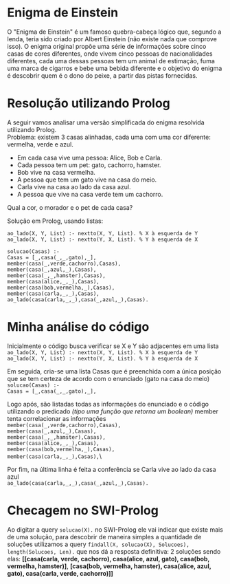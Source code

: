 # Enigma de Einstein
O "Enigma de Einstein" é um famoso quebra-cabeça lógico que, segundo a lenda, teria sido criado por Albert Einstein (não existe nada que comprove isso). O enigma original propõe uma série de informações sobre cinco casas de cores diferentes, onde vivem cinco pessoas de nacionalidades diferentes, cada uma dessas pessoas tem um animal de estimação, fuma uma marca de cigarros e bebe uma bebida diferente e o objetivo do enigma é descobrir quem é o dono do peixe, a partir das pistas fornecidas.
# Resolução utilizando Prolog
A seguir vamos analisar uma versão simplificada do enigma resolvida utilizando Prolog. \
Problema: existem 3 casas alinhadas, cada uma com uma cor diferente: vermelha, verde e azul. 

- Em cada casa vive uma pessoa: Alice, Bob e Carla.
- Cada pessoa tem um pet: gato, cachorro, hamster.
- Bob vive na casa vermelha.
- A pessoa que tem um gato vive na casa do meio.
- Carla vive na casa ao lado da casa azul.
- A pessoa que vive na casa verde tem um cachorro.

Qual a cor, o morador e o pet de cada casa?

Solução em Prolog, usando listas:

`ao_lado(X, Y, List) :- nextto(X, Y, List). % X à esquerda de Y`\
`ao_lado(X, Y, List) :- nextto(Y, X, List). % Y à esquerda de X`

`solucao(Casas) :-`\
  `Casas = [_,casa(_,_,gato),_],`\
  `member(casa(_,verde,cachorro),Casas),`\
  `member(casa(_,azul,_),Casas),`\
  `member(casa(_,_,hamster),Casas),`\
  `member(casa(alice,_,_),Casas),`\
  `member(casa(bob,vermelha,_),Casas),`\
  `member(casa(carla,_,_),Casas),`\
  `ao_lado(casa(carla,_,_),casa(_,azul,_),Casas).`

  # Minha análise do código

  Inicialmente o código busca verificar se X e Y são adjacentes em uma lista\
  `ao_lado(X, Y, List) :- nextto(X, Y, List). % X à esquerda de Y`\
  `ao_lado(X, Y, List) :- nextto(Y, X, List). % Y à esquerda de X`

  Em seguida, cria-se uma lista Casas que é preenchida com a única posição que se tem certeza de acordo com o enunciado (gato na casa do meio)\
  `solucao(Casas) :-`\
  `Casas = [_,casa(_,_,gato),_],`

  Logo após, são listadas todas as informações do enunciado e o código utilizando o predicado *(tipo uma função que retorna um boolean)* member tenta correlacionar as informações\
  `member(casa(_,verde,cachorro),Casas),`\
  `member(casa(_,azul,_),Casas),`\
  `member(casa(_,_,hamster),Casas),`\
  `member(casa(alice,_,_),Casas),`\
  `member(casa(bob,vermelha,_),Casas),`\
  `member(casa(carla,_,_),Casas),`\

  Por fim, na última linha é feita a conferência se Carla vive ao lado da casa azul\
  `ao_lado(casa(carla,_,_),casa(_,azul,_),Casas).`


# Checagem no SWI-Prolog

Ao digitar a query `solucao(X).` no SWI-Prolog ele vai indicar que existe mais de uma solução, para descobrir de maneira simples a quantidade de soluções utilizamos a query `findall(X, solucao(X), Solucoes), length(Solucoes, Len).` que nos dá a resposta definitiva: 2 soluções sendo elas: **[[casa(carla, verde, cachorro), casa(alice, azul, gato), casa(bob, vermelha, hamster)]**, **[casa(bob, vermelha, hamster), casa(alice, azul, gato), casa(carla, verde, cachorro)]]**
